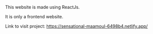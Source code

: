 This website is made using ReactJs.

It is only a frontend website.

Link to visit project:  https://sensational-maamoul-6498b4.netlify.app/
